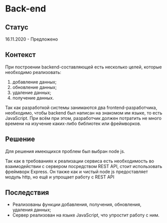 # Back-end

## Статус
16.11.2020 - Предложено

## Контекст
При построении backend-составляющей есть несколько целей, которые необходимо реализовать:

1. добавление данных;
2. обновление данных;
3. удаление данных;
4. получение данных.

Так как разработкой системы занимаются два frontend-разработчика, необходимо, чтобы backend был написан на знакомом им языке, то есть JavaScript. При всём при этом, разработчик должен потратить не много времени на изучение каких-либо библиотек или фреймворков.

## Решение
Для решения имеющихся проблем был выбран node js. 

Так как в требованиях к реализации сервиса есть необходимость во взаимодействии с сервером посредством REST API, стоит использовать фреймворк Express. Он также как и чистый node js предоставляет модуль http, но ещё и упрощает работу с REST API

## Последствия
- Реализованы функции добавления, получения, обновления, удаления данных;
- Сервер реализован на языке JavaScript, что упростит работу с ним.